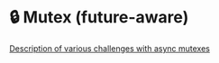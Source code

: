 # 🔒 Mutex (future-aware)

[Description of various challenges with async mutexes][blog]

[blog]: https://github.com/Diggsey/posts/tree/master/async-mutexes


